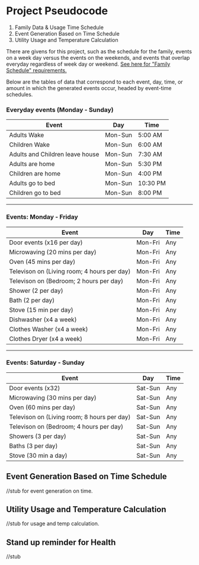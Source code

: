 # Project Pseudocode

1. Family Data & Usage Time Schedule
2. Event Generation Based on Time Schedule
3. Utility Usage and Temperature Calculation

There are givens for this project, such as the schedule for the family, events on a week day versus the events on the weekends, and events that overlap everyday regardless of week day or weekend. [See here for "Family Schedule" requirements.](project_requirements.pdf)

Below are the tables of data that correspond to each event, day, time, or amount in which the generated events occur, headed by event-time schedules.

### **Everyday events (Monday - Sunday)**

| Event                           | Day     | Time     |
| ------------------------------- | ------- | -------- |
| Adults Wake                     | Mon-Sun | 5:00 AM  |
| Children Wake                   | Mon-Sun | 6:00 AM  |
| Adults and Children leave house | Mon-Sun | 7:30 AM  |
| Adults are home                 | Mon-Sun | 5:30 PM  |
| Children are home               | Mon-Sun | 4:00 PM  |
| Adults go to bed                | Mon-Sun | 10:30 PM |
| Children go to bed              | Mon-Sun | 8:00 PM  |

---

### **Events: Monday - Friday**

| Event                                       | Day     | Time |
| ------------------------------------------- | ------- | ---- |
| Door events (x16 per day)                   | Mon-Fri | Any  |
| Microwaving (20 mins per day)               | Mon-Fri | Any  |
| Oven (45 mins per day)                      | Mon-Fri | Any  |
| Televison on (Living room; 4 hours per day) | Mon-Fri | Any  |
| Televison on (Bedroom; 2 hours per day)     | Mon-Fri | Any  |
| Shower (2 per day)                          | Mon-Fri | Any  |
| Bath (2 per day)                            | Mon-Fri | Any  |
| Stove (15 min per day)                      | Mon-Fri | Any  |
| Dishwasher (x4 a week)                      | Mon-Fri | Any  |
| Clothes Washer (x4 a week)                  | Mon-Fri | Any  |
| Clothes Dryer (x4 a week)                   | Mon-Fri | Any  |

---

### **Events: Saturday - Sunday**

| Event                                       | Day     | Time |
| ------------------------------------------- | ------- | ---- |
| Door events (x32)                           | Sat-Sun | Any  |
| Microwaving (30 mins per day)               | Sat-Sun | Any  |
| Oven (60 mins per day)                      | Sat-Sun | Any  |
| Televison on (Living room; 8 hours per day) | Sat-Sun | Any  |
| Televison on (Bedroom; 4 hours per day)     | Sat-Sun | Any  |
| Showers (3 per day)                         | Sat-Sun | Any  |
| Baths (3 per day)                           | Sat-Sun | Any  |
| Stove (30 min a day)                        | Sat-Sun | Any  |

## Event Generation Based on Time Schedule

//stub for event generation on time.

## Utility Usage and Temperature Calculation

//stub for usage and temp calculation.

## Stand up reminder for Health 

//stub
